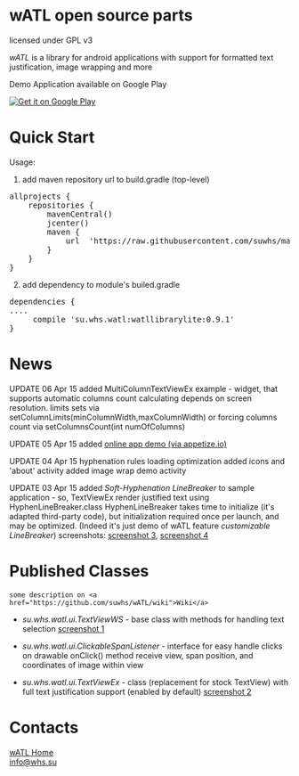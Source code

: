wATL open source parts 
==========

licensed under GPL v3 

*wATL* is a library for android applications with support for formatted text justification, image wrapping and more 

Demo Application available on Google Play

<a href="https://play.google.com/store/apps/details?id=su.whs.watl.samples">
<img src="https://developer.android.com/images/brand/en_generic_rgb_wo_45.png" alt="Get it on Google Play" />
</a>

Quick Start
======
Usage:

1. add maven repository url to build.gradle (top-level)
<pre>
allprojects {
    repositories {
        mavenCentral()
        jcenter()
        maven {
            url  'https://raw.githubusercontent.com/suwhs/maven-repository/master/'
        }
    }
}
</pre>

2. add dependency to module's builed.gradle
<pre>
dependencies {
....
     compile 'su.whs.watl:watllibrarylite:0.9.1'
}
</pre>


News
======

UPDATE 06 Apr 15
 added MultiColumnTextViewEx example - widget, that supports automatic columns count calculating depends on screen resolution. limits sets via setColumnLimits(minColumnWidth,maxColumnWidth) or forcing columns count via setColumnsCount(int numOfColumns)

UPDATE 05 Apr 15
 added <a href="https://appetize.io/app/3tcue9p594yzm7z1dap0md41tc">online app demo (via appetize.io)</a>

UPDATE 04 Apr 15
 hyphenation rules loading optimization
 added icons and 'about' activity
 added image wrap demo activity

UPDATE 03 Apr 15
 added *Soft-Hyphenation LineBreaker*  to sample application - so, TextViewEx render justified text using HyphenLineBreaker.class
    HyphenLineBreaker takes time to initialize (it's adapted third-party code), but initialization required once per launch, and
    may be optimized. (Indeed it's just demo of wATL feature *customizable LineBreaker*)
    screenshots: <a href="https://github.com/suwhs/wATL/blob/master/screenshots/HyphenTextViewEx3.png">screenshot 3</a>,    <a href="https://github.com/suwhs/wATL/blob/master/screenshots/HyphenTextViewEx2.png">screenshot 4</a>

Published Classes
========

    some description on <a href="https://github.com/suwhs/wATL/wiki">Wiki</a>

- *su.whs.watl.ui.TextViewWS* - base class with methods for handling text selection
    <a href="https://github.com/suwhs/wATL/blob/master/screenshots/TextViewWS1.png">screenshot 1</a>
- *su.whs.watl.ui.ClickableSpanListener* - interface for easy handle clicks on drawable 
onClick() method receive view, span position, and coordinates of image within view

- *su.whs.watl.ui.TextViewEx* - class (replacement for stock TextView) with full text justification support (enabled by default)
    <a href="https://github.com/suwhs/wATL/blob/master/screenshots/TextViewExScrollView1.png">screenshot 2</a>


Contacts
========
<a href="http://whs.su/?p=33">wATL Home</a><br/>
<a href="mailto:info@whs.su">info@whs.su</a>



